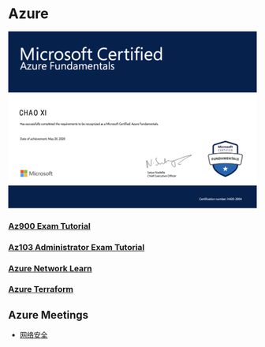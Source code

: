 # Azure 

![Alt Image Text](images/1_1.PNG "Body image")


### [Az900 Exam Tutorial](az103/README.md)

### [Az103 Administrator Exam Tutorial](az103/README.md)

### [Azure Network Learn](az_network/README.md)

### [Azure Terraform](az_terraform/README.md)

## Azure Meetings

* [网络安全](az_meet/aznetwork_sec.pptx)
